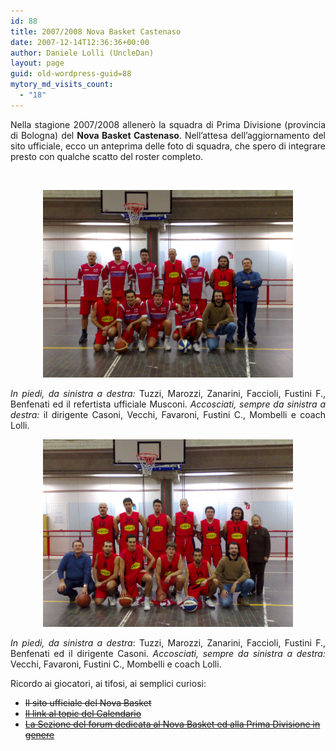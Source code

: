 ```yaml
---
id: 88
title: 2007/2008 Nova Basket Castenaso
date: 2007-12-14T12:36:36+00:00
author: Daniele Lolli (UncleDan)
layout: page
guid: old-wordpress-guid=88
mytory_md_visits_count:
  - "18"
---
```

<p style="text-align: justify;">
  Nella stagione 2007/2008 allenerò la squadra di Prima Divisione (provincia di Bologna) del <strong>Nova Basket Castenaso</strong>. Nell&#8217;attesa dell&#8217;aggiornamento del sito ufficiale, ecco un anteprima delle foto di squadra, che spero di integrare presto con qualche scatto del roster completo.
</p>

<p style="text-align: justify;">
   
</p>

<p style="text-align: center;">
  <a title="Foto Nova Basket n. 1" href="/uploads/2007/12/08122007230.jpg"><img title="Foto Nova Basket n. 1" src="/uploads/2007/12/08122007230.jpg" alt="Foto Nova Basket n. 1" width="400" height="300" /></a>
</p>

<p style="text-align: justify;">
  <em>In piedi, da sinistra a destra:</em> Tuzzi, Marozzi, Zanarini, Faccioli, Fustini F., Benfenati ed il refertista ufficiale Musconi. <em>Accosciati, sempre da sinistra a destra:</em> il dirigente Casoni, Vecchi, Favaroni, Fustini C., Mombelli e coach Lolli.
</p>

<p style="text-align: center;">
  <a title="Foto Nova Basket n. 2" href="/uploads/2007/12/08122007232.jpg"><img title="Foto Nova Basket n. 2" src="/uploads/2007/12/08122007232.jpg" alt="Foto Nova Basket n. 2" width="400" height="300" /></a>
</p>

<p style="text-align: justify;">
  <em>In piedi, da sinistra a destra</em>: Tuzzi, Marozzi, Zanarini, Faccioli, Fustini F., Benfenati ed il dirigente Casoni. <em>Accosciati, sempre da sinistra a destra:</em> Vecchi, Favaroni, Fustini C., Mombelli e coach Lolli.
</p>

<p style="text-align: justify;">
  Ricordo ai giocatori, ai tifosi, ai semplici curiosi:
</p>

  * <del datetime="2014-08-14T14:19:52+00:00">Il sito ufficiale del Nova Basket</del>
  * <del datetime="2009-10-14T21:35:44+00:00"><a title="Calendario" href="#">Il link al topic del Calendario</a></del>
  * <del datetime="2009-10-14T21:35:44+00:00"><a title="Sezione Forum" href="#">La Sezione del forum dedicata al Nova Basket ed alla Prima Divisione in genere</a></del>